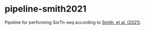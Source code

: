 # pipeline-smith2021

Pipeline for performing SorTn-seq according to [Smith, et
al. (2021)](https://dx.doi.org/10.1038/s41596-021-00582-6).

